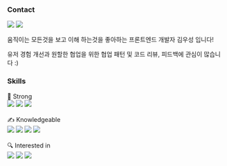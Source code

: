 ### Contact
[<img src="https://img.shields.io/badge/Blog-32D9D9?style=flat-square&logo=note&logoColor=white" />](https://velog.io/@rladntjd320)
[<img src="https://img.shields.io/badge/rladntjd320@gmail.com-FF1414?style=flat-square&logo=gmail&logoColor=white" />](mailto:rladntjd320@gmail.com)

움직이는 모든것을 보고 이해 하는것을 좋아하는 프론트엔드 개발자 김우성 입니다!

유저 경험 개선과 원할한 협업을 위한 협업 패턴 및 코드 리뷰, 피드백에 관심이 많습니다 :)

### Skills
💪 Strong <br />
<img src="https://img.shields.io/badge/JavaScript-f0db4f?style=flat-square&logo=javascript&logoColor=white" />
<img src="https://img.shields.io/badge/React-7cc5d9?style=flat-square&logo=react&logoColor=white" />
<img src="https://img.shields.io/badge/Redux-764abc?style=flat-square&logo=redux&logoColor=white" />
<br/><br/>
✍️ Knowledgeable<br/>
<img src="https://img.shields.io/badge/Node.js-68a063?style=flat-square&logo=Node.js&logoColor=white" />
<img src="https://img.shields.io/badge/Express-303030?style=flat-square&logo=express&logoColor=white" />
<img src="https://img.shields.io/badge/MySQL-00758F?style=flat-square&logo=mysql&logoColor=white" />
<img src="https://img.shields.io/badge/AWS-FF9900?style=flat-square&logo=amazonAWS&logoColor=white" />
<br/><br/>
🔍 Interested in<br/>
<img src="https://img.shields.io/badge/Typescript-007acc?style=flat-square&logo=typescript&logoColor=white" />
<img src="https://img.shields.io/badge/React Native-61DBFB?style=flat-square&logo=React&logoColor=white" />
<img src="https://img.shields.io/badge/Next.js-000000?style=flat-square&logo=next.js&logoColor=white" />




<!--
**IJMilk-WS/IJMilk-WS** is a ✨ _special_ ✨ repository because its `README.md` (this file) appears on your GitHub profile.

Here are some ideas to get you started:

- 🔭 I’m currently working on ...
- 🌱 I’m currently learning ...
- 👯 I’m looking to collaborate on ...
- 🤔 I’m looking for help with ...
- 💬 Ask me about ...
- 📫 How to reach me: ...
- 😄 Pronouns: ...
- ⚡ Fun fact: ...
-->
